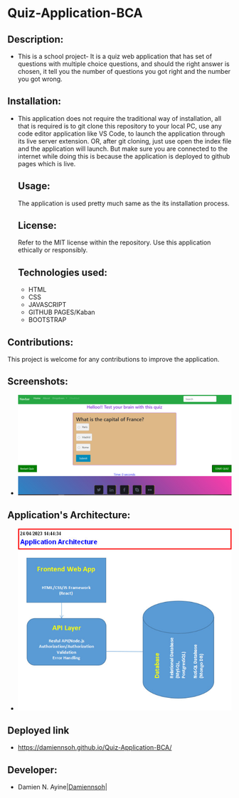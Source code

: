 # Quiz-Application-BCA

## Description:
* This is a school project- It is a quiz web application that  has set of questions with multiple choice questions, and should the right answer is chosen, it tell you the number of questions you got right and the number you got wrong.

## Installation:
* This application does not require the traditional way of installation, all that is required is to git clone this repository to your local PC, use any code editor application like VS Code, to launch the application through its live server extension. OR, after git cloning, just use open the index file and the application will launch. But make sure you are connected to the internet while doing this is because the application is deployed to github pages which is live.

  ## Usage:
  The application is used pretty much same as the its installation process.

  ## License:
  Refer to the MIT license within the repository.
  Use this application ethically or responsibly.

  ## Technologies used:
  * HTML
  * CSS
  * JAVASCRIPT
  * GITHUB PAGES/Kaban
  * BOOTSTRAP

## Contributions:
This project is welcome for any contributions to improve the application.

## Screenshots:
* ![image](assets/screenshots/Sample_page.jpg)

## Application's Architecture:
* ![image](assets/screenshots/app_architectue.jpg)


## Deployed link
* https://damiennsoh.github.io/Quiz-Application-BCA/

## Developer:
* Damien N. Ayine|[Damiennsoh](https://github.com/Damiennsoh)|